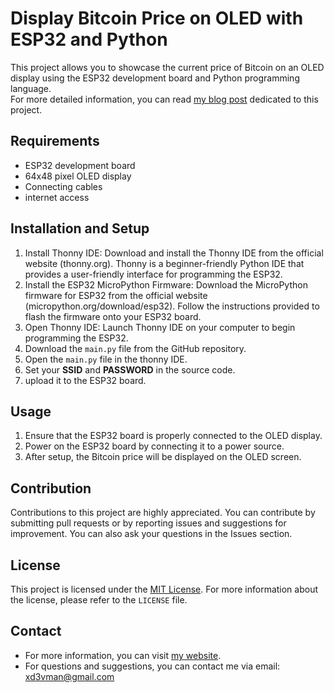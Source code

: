 # Display Bitcoin Price on OLED with ESP32 and Python

This project allows you to showcase the current price of Bitcoin on an OLED display using the ESP32 development board and Python programming language.
</br>
For more detailed information, you can read [my blog post](https://sobhan.hashnode.dev/getting-started-with-esp32-building-a-bitcoin-price-display-with-python) dedicated to this project.

## Requirements

- ESP32 development board
- 64x48 pixel OLED display
- Connecting cables
- internet access

## Installation and Setup
1. Install Thonny IDE: Download and install the Thonny IDE from the official website (thonny.org). Thonny is a beginner-friendly Python IDE that provides a user-friendly interface for programming the ESP32.
2. Install the ESP32 MicroPython Firmware: Download the MicroPython firmware for ESP32 from the official website (micropython.org/download/esp32). Follow the instructions provided to flash the firmware onto your ESP32 board.</br>
3. Open Thonny IDE: Launch Thonny IDE on your computer to begin programming the ESP32.</br>
4. Download the `main.py` file from the GitHub repository.</br>
5. Open the `main.py` file in the thonny IDE.</br>
6. Set your **SSID** and **PASSWORD** in the source code.</br>
7. upload it to the ESP32 board.</br>

## Usage

1. Ensure that the ESP32 board is properly connected to the OLED display.
2. Power on the ESP32 board by connecting it to a power source.
3. After setup, the Bitcoin price will be displayed on the OLED screen.

## Contribution

Contributions to this project are highly appreciated. You can contribute by submitting pull requests or by reporting issues and suggestions for improvement. You can also ask your questions in the Issues section.

## License

This project is licensed under the [MIT License](LICENSE). For more information about the license, please refer to the `LICENSE` file.

## Contact

- For more information, you can visit [my website](http://sobhan.hashnode.dev).
- For questions and suggestions, you can contact me via email: xd3vman@gmail.com
